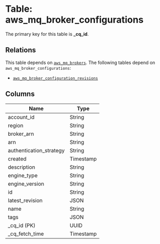 # Table: aws_mq_broker_configurations


The primary key for this table is **_cq_id**.

## Relations
This table depends on [`aws_mq_brokers`](aws_mq_brokers.md).
The following tables depend on `aws_mq_broker_configurations`:
  - [`aws_mq_broker_configuration_revisions`](aws_mq_broker_configuration_revisions.md)

## Columns
| Name          | Type          |
| ------------- | ------------- |
|account_id|String|
|region|String|
|broker_arn|String|
|arn|String|
|authentication_strategy|String|
|created|Timestamp|
|description|String|
|engine_type|String|
|engine_version|String|
|id|String|
|latest_revision|JSON|
|name|String|
|tags|JSON|
|_cq_id (PK)|UUID|
|_cq_fetch_time|Timestamp|